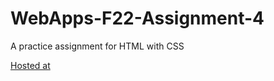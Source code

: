 # WebApps-F22-Assignment-4
A practice assignment for HTML with CSS


[Hosted at](https://44-563-web-apps-f22.github.io/44563-webapps-assignment-4-saideepakreddy0903/)

